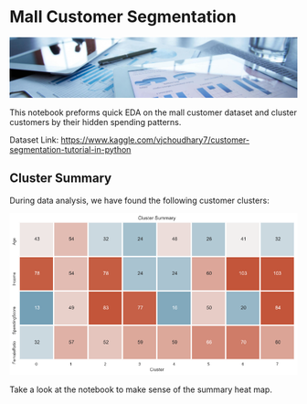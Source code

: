 # Mall Customer Segmentation

<img src="https://raw.githubusercontent.com/roma-glushko/kaggle-mall-customer-segmentation/master/images/dataset-cover.jpg" width="600px" />

This notebook preforms quick EDA on the mall customer dataset and cluster customers by their hidden spending patterns.

Dataset Link: https://www.kaggle.com/vjchoudhary7/customer-segmentation-tutorial-in-python

## Cluster Summary

During data analysis, we have found the following customer clusters:

<img src="https://raw.githubusercontent.com/roma-glushko/kaggle-mall-customer-segmentation/master/images/cluster-summary.png" width="600px">

Take a look at the notebook to make sense of the summary heat map.
